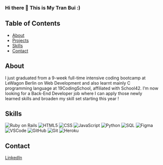 ### Hi there 👋 This is My Tran Bui :)

## Table of Contents

- [About](#about)
- [Projects](#projects)
- [Skills](#skills)
- [Contact](#contact)

## About

I just graduated from a 9-week full-time intensive coding bootcamp at LeWagon Berlin on Web Development and also learnt mainly C programming language at 19CodingSchool, affiliated with School42. I’m now looking for a Back-End Developer job where I can apply those newly learned skills and broaden my skill set starting this year !

<!-- ## Projects -->

<!-- - [Project 1](link-to-project-1) - A web application for managing tasks -->
<!-- - [Project 2](link-to-project-2) - An e-commerce website for selling clothes -->
<!-- - [Project 3](link-to-project-3) - A marketing page for a new product -->

<!-- You can find more details about these projects and John's other work on his [website](https://johndoe.com). -->

## Skills

![Ruby on Rails](https://img.shields.io/badge/-Ruby%20on%20Rails-red?logo=ruby-on-rails&logoColor=white)
![HTML5](https://img.shields.io/badge/-HTML5-E34F26?logo=html5&logoColor=white)
![CSS](https://img.shields.io/badge/-CSS-1572B6?logo=css3&logoColor=white)
![JavaScript](https://img.shields.io/badge/-JavaScript-yellow?logo=javascript&logoColor=white)
![Python](https://img.shields.io/badge/-Python-3776AB?logo=python&logoColor=white)
![SQL](https://img.shields.io/badge/-SQL-4479A1?logo=mysql&logoColor=white)
![Figma](https://img.shields.io/badge/-Figma-F24E1E?logo=figma&logoColor=white)
![VSCode](https://img.shields.io/badge/-VSCode-007ACC?logo=visual-studio-code&logoColor=white)
![GitHub](https://img.shields.io/badge/-GitHub-181717?logo=github&logoColor=white)
![Git](https://img.shields.io/badge/-Git-F05032?logo=git&logoColor=white)
![Heroku](https://img.shields.io/badge/-Heroku-430098?logo=heroku&logoColor=white)

<!-- You can find more information about John's skills and projects on his [website](https://johndoe.com). -->

## Contact
[LinkedIn](www.linkedin.com/in/my-tran-bui)
<!--
**mytranbui/mytranbui** is a ✨ _special_ ✨ repository because its `README.md` (this file) appears on your GitHub profile.

Here are some ideas to get you started:

- 🔭 I’m currently working on ...
- 🌱 I’m currently learning ...
- 👯 I’m looking to collaborate on ...
- 🤔 I’m looking for help with ...
- 💬 Ask me about ...
- 📫 How to reach me: ...
- 😄 Pronouns: ...
- ⚡ Fun fact: ...
-->
